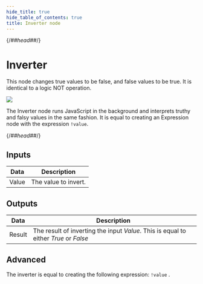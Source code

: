 ```yaml
---
hide_title: true
hide_table_of_contents: true
title: Inverter node
---
```


{/*##head##*/}

# Inverter

This node changes <span className="ndl-data">true</span> values to be <span className="ndl-data">false</span>, and <span className="ndl-data">false</span> values to be <span className="ndl-data">true</span>. It is identical to a logic NOT operation.

<div className="ndl-image-with-background l">

![](/nodes/logic/inverter/inverter_node.png)

</div>

The <span className="ndl-node">Inverter</span> node runs JavaScript in the background and interprets truthy and falsy values in the same fashion. It is equal to creating an <span className="ndl-node">Expression</span> node with the expression `!value`.

{/*##head##*/}

## Inputs

| Data                                    | Description          |
| --------------------------------------- | -------------------- |
| <span className="ndl-data">Value</span> | The value to invert. |

## Outputs

| Data                                     | Description                                                                          |
| ---------------------------------------- | ------------------------------------------------------------------------------------ |
| <span className="ndl-data">Result</span> | The result of inverting the input _Value_. This is equal to either _True_ or _False_ |

## Advanced

The inverter is equal to creating the following expression:
`!value` .

